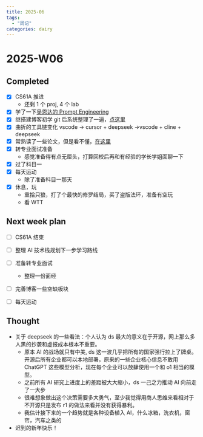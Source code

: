 ```yaml
---
title: 2025-06
tags:
  - "周记"
categories: dairy
---
```

# 2025-W06
## Completed

- [x] CS61A 推进
	- 还剩 1 个 proj, 4 个 lab
- [x] 学了一下[吴恩达的 Prompt Engineering](https://auzers.github.io/notes/tools/prompt/method/)
- [x] 继搭建博客初学 git 后系统整理了一遍，[点这里](https://auzers.github.io/notes/tools/git/git/)
- [x] 曲折的工具链变化 vscode -> cursor + deepseek ->vscode + cline + deepseek 
- [x] 常熟读了一些论文，但是看不懂，[在这里](https://csrankings.org/)
- [x] 转专业面试准备
	- 感觉准备得有点无厘头，打算回校后再和有经验的学长学姐面聊一下
- [x] 过了科目一
- [x] 每天运动
	- 除了准备科目一那天
- [x] 休息，玩
	- 重拾只狼，打了个最快的修罗结局，买了盗版法环，准备有空玩
	- 看 WTT


## Next week plan

- [ ] CS61A 结束
- [ ] 整理 AI 技术栈规划下一步学习路线
- [ ] 准备转专业面试
	- 整理一份面经
- [ ] 完善博客一些空缺板块
- [ ] 每天运动


## Thought
- 关于 deepseek 的一些看法：个人认为 ds 最大的意义在于开源，网上那么多人黑的抄袭和虚报成本根本不重要。
    - 原本 AI 的战场就只有中美, ds 这一波几乎把所有的国家强行拉上了牌桌。开源后所有企业都可以本地部署，原来的一些企业核心信息不敢用 ChatGPT 这些模型分析，现在每个企业可以放肆使用一个和 o1 相当的模型。
    - 之前所有 AI 研究上进度上的差距被大大缩小，ds 一己之力推动 AI 向前走了一大步
    - 很难想象做出这个决策需要多大勇气，至少我觉得用商人思维来看相对于不开源只是发布 r1 的做法来看并没有获得暴利。
    - 我估计接下来的一个趋势就是各种设备植入 AI，什么冰箱，洗衣机，窗帘，汽车之类的
- 迟到的新年快乐！
